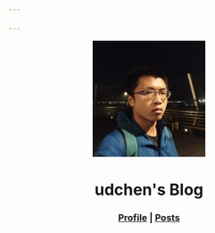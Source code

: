 ```yaml
---

---
```


<p align="center">
  <img src="head.jpg" width="40%"/>
</p>

<h1 align = "center">udchen's Blog</h1>
<h3 align = "center"><a href = "/cv">Profile</a> | <a href = "/posts">Posts</a></h3>


